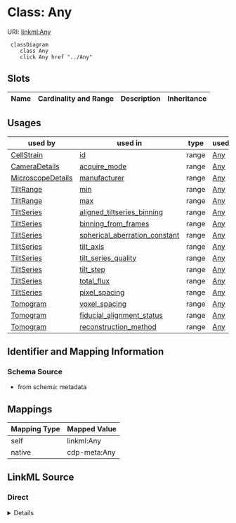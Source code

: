 

# Class: Any



URI: [linkml:Any](https://w3id.org/linkml/Any)






```mermaid
 classDiagram
    class Any
    click Any href "../Any"

```




<!-- no inheritance hierarchy -->


## Slots

| Name | Cardinality and Range | Description | Inheritance |
| ---  | --- | --- | --- |





## Usages

| used by | used in | type | used |
| ---  | --- | --- | --- |
| [CellStrain](CellStrain.md) | [id](id.md) | range | [Any](Any.md) |
| [CameraDetails](CameraDetails.md) | [acquire_mode](acquire_mode.md) | range | [Any](Any.md) |
| [MicroscopeDetails](MicroscopeDetails.md) | [manufacturer](manufacturer.md) | range | [Any](Any.md) |
| [TiltRange](TiltRange.md) | [min](min.md) | range | [Any](Any.md) |
| [TiltRange](TiltRange.md) | [max](max.md) | range | [Any](Any.md) |
| [TiltSeries](TiltSeries.md) | [aligned_tiltseries_binning](aligned_tiltseries_binning.md) | range | [Any](Any.md) |
| [TiltSeries](TiltSeries.md) | [binning_from_frames](binning_from_frames.md) | range | [Any](Any.md) |
| [TiltSeries](TiltSeries.md) | [spherical_aberration_constant](spherical_aberration_constant.md) | range | [Any](Any.md) |
| [TiltSeries](TiltSeries.md) | [tilt_axis](tilt_axis.md) | range | [Any](Any.md) |
| [TiltSeries](TiltSeries.md) | [tilt_series_quality](tilt_series_quality.md) | range | [Any](Any.md) |
| [TiltSeries](TiltSeries.md) | [tilt_step](tilt_step.md) | range | [Any](Any.md) |
| [TiltSeries](TiltSeries.md) | [total_flux](total_flux.md) | range | [Any](Any.md) |
| [TiltSeries](TiltSeries.md) | [pixel_spacing](pixel_spacing.md) | range | [Any](Any.md) |
| [Tomogram](Tomogram.md) | [voxel_spacing](voxel_spacing.md) | range | [Any](Any.md) |
| [Tomogram](Tomogram.md) | [fiducial_alignment_status](fiducial_alignment_status.md) | range | [Any](Any.md) |
| [Tomogram](Tomogram.md) | [reconstruction_method](reconstruction_method.md) | range | [Any](Any.md) |






## Identifier and Mapping Information







### Schema Source


* from schema: metadata




## Mappings

| Mapping Type | Mapped Value |
| ---  | ---  |
| self | linkml:Any |
| native | cdp-meta:Any |







## LinkML Source

<!-- TODO: investigate https://stackoverflow.com/questions/37606292/how-to-create-tabbed-code-blocks-in-mkdocs-or-sphinx -->

### Direct

<details>
```yaml
name: Any
from_schema: metadata
class_uri: linkml:Any

```
</details>

### Induced

<details>
```yaml
name: Any
from_schema: metadata
class_uri: linkml:Any

```
</details>
